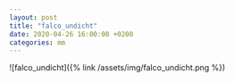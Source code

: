 ```yaml
---
layout: post
title: "falco_undicht"
date: 2020-04-26 16:00:00 +0200
categories: mm
---
```

![falco_undicht]({% link /assets/img/falco_undicht.png %})
